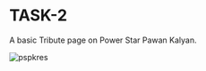 # TASK-2
A basic Tribute page on Power Star Pawan Kalyan.


[](url)
![pspkres](https://github.com/venkateshjonna/TASK-2/assets/110156731/2e3754da-11cd-4b80-a6bc-36a1f084a981)

